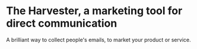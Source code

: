
# The Harvester, a marketing tool for direct communication

A brilliant way to collect people's emails, to market your product or service.
